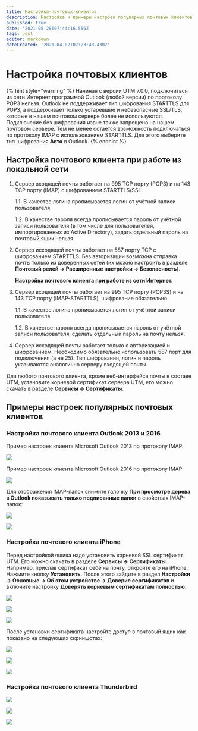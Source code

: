 ```yaml
---
title: Настройка-почтовых-клиентов
description: Настройка и примеры настроек популярных почтовых клиентов.
published: true
date: '2021-05-28T07:44:16.556Z'
tags: post
editor: markdown
dateCreated: '2021-04-02T07:23:48.430Z'
---
```


# Настройка почтовых клиентов

{% hint style="warning" %}
Начиная с версии UTM 7.0.0, подключиться из сети Интернет программой Outlook \(любой версии\) по протоколу POP3 нельзя. Outlook не поддерживает тип шифрования STARTTLS для POP3, а поддерживает только устаревшие и небезопасные SSL/TLS, которые в нашем почтовом сервере более не используются. Подключение без шифрования извне также запрещено на нашем почтовом сервере. Тем не менее остается возможность подключаться по протоколу IMAP с использованием STARTTLS. Для этого выберите тип шифрования **Авто** в Outlook.
{% endhint %}

## Настройка почтового клиента при работе из локальной сети

1. Сервер входящей почты работает на 995 TCP порту \(РОР3\) и на 143 TCP порту \(IMAP\) с шифрованием STARTTLS/SSL.

    1.1. В качестве логина прописывается логин от учётной записи пользователя.

    1.2. В качестве пароля всегда прописывается пароль от учётной записи пользователя \(в том числе для пользователей, импортированных из Active Directory\), задать отдельный пароль на почтовый ящик нельзя.

2. Сервер исходящей почты работает на 587 порту TCP с шифрованием STARTTLS. Без авторизации возможна отправка почты только из доверенных сетей \(их можно настроить в разделе **Почтовый релей -&gt; Расширенные настройки -&gt; Безопасность**\).

   **Настройка почтового клиента при работе из сети Интернет.**

3. Сервер входящей почты работает на 995 TCP порту \(POP3S\) и на 143 TCP порту \(IMAP-STARTTLS\), шифрование обязательно.

    1.1. В качестве логина прописывается логин от учётной записи пользователя.

    1.2. В качестве пароля всегда прописывается пароль от учётной записи пользователя, сделать отдельный пароль на почту нельзя.

4. Сервер исходящей почты работает только с авторизацией и шифрованием. Необходимо обязательно использовать 587 порт для подключения \(а не 25\). Тип шифрования, логин и пароль указываются аналогично серверу входящей почты.

Для любого почтового клиента, кроме веб-интерфейса почты в составе UTM, установите корневой сертификат сервера UTM, его можно скачать в разделе **Сервисы -&gt; Сертификаты**.

## Примеры настроек популярных почтовых клиентов

### Настройка почтового клиента Outlook 2013 и 2016

Пример настроек клиента Microsoft Outlook 2013 по протоколу IMAP:  

![](../../.gitbook/assets/4982578%20%282%29.jpg)

Пример настроек клиента Microsoft Outlook 2016 по протоколу IMAP:  

![](../../.gitbook/assets/outlook2016-7-9-%20%281%29%20%281%29%20%281%29%20%281%29%20%281%29%20%282%29%20%281%29.jpg)

Для отображения IMAP-папок снимите галочку **При просмотре дерева в Outlook показывать только подписанные папки** в свойствах IMAP-папок:  

![](../../.gitbook/assets/imap_outlook-7-9-%20%281%29%20%282%29%20%282%29.png)

![](../../.gitbook/assets/imap_outlook2%20%282%29%20%282%29%20%282%29.png)

### Настройка почтового клиента iPhone

Перед настройкой ящика надо установить корневой SSL сертификат UTM. Его можно скачать в разделе **Сервисы -&gt; Сертификаты**. Например, прислав сертификат себе на почту, откройте его на iPhone. Нажмите кнопку **Установить**. После этого зайдите в раздел **Настройки -&gt; Основные -&gt; Об этом устройстве -&gt; Доверие сертификатов** и включите настройку **Доверять корневым сертификатам полностью**.

![](../../.gitbook/assets/5472456.png)

![](../../.gitbook/assets/5472457.png)

![](../../.gitbook/assets/5472458.png)

После установки сертификата настройте доступ в почтовый ящик как показано на следующих скриншотах:

![](../../.gitbook/assets/iphone003.jpg)

![](../../.gitbook/assets/iphone002.jpg)

![](../../.gitbook/assets/iphone001.jpg)

### Настройка почтового клиента Thunderbird

![](../../.gitbook/assets/4982737.png)

![](../../.gitbook/assets/4982738.png)

![](../../.gitbook/assets/4982739.png)

